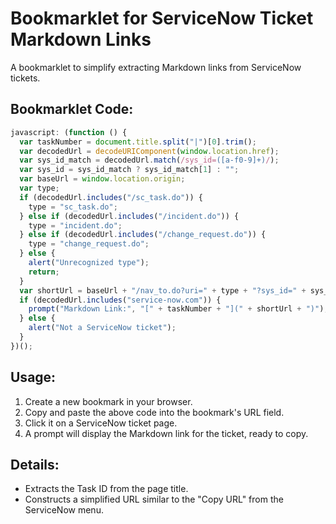 # Bookmarklet for ServiceNow Ticket Markdown Links

A bookmarklet to simplify extracting Markdown links from ServiceNow tickets.

## Bookmarklet Code:

```javascript
javascript: (function () {
  var taskNumber = document.title.split("|")[0].trim();
  var decodedUrl = decodeURIComponent(window.location.href);
  var sys_id_match = decodedUrl.match(/sys_id=([a-f0-9]+)/);
  var sys_id = sys_id_match ? sys_id_match[1] : "";
  var baseUrl = window.location.origin;
  var type;
  if (decodedUrl.includes("/sc_task.do")) {
    type = "sc_task.do";
  } else if (decodedUrl.includes("/incident.do")) {
    type = "incident.do";
  } else if (decodedUrl.includes("/change_request.do")) {
    type = "change_request.do";
  } else {
    alert("Unrecognized type");
    return;
  }
  var shortUrl = baseUrl + "/nav_to.do?uri=" + type + "?sys_id=" + sys_id;
  if (decodedUrl.includes("service-now.com")) {
    prompt("Markdown Link:", "[" + taskNumber + "](" + shortUrl + ")");
  } else {
    alert("Not a ServiceNow ticket");
  }
})();
```


## Usage:

1. Create a new bookmark in your browser.
2. Copy and paste the above code into the bookmark's URL field.
3. Click it on a ServiceNow ticket page.
4. A prompt will display the Markdown link for the ticket, ready to copy.

## Details:

- Extracts the Task ID from the page title.
- Constructs a simplified URL similar to the "Copy URL" from the ServiceNow menu.

